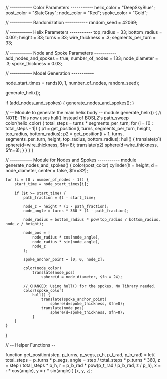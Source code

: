 // ----------- Color Parameters -----------
helix_color = "DeepSkyBlue";
post_color = "SlateGray";
node_color = "Red";
spoke_color = "Gold";

// ----------- Randomization -----------
random_seed = 42069; 

// ----------- Helix Parameters -----------
top_radius = 33;
bottom_radius = 0.001;
height = 33;
turns = 33;
wire_thickness = .3;
segments_per_turn = 33;

// ----------- Node and Spoke Parameters -----------
add_nodes_and_spokes = true;
number_of_nodes = 133;
node_diameter = .3;
spoke_thickness = 0.03;


// ----------- Model Generation -----------

node_start_times = rands(0, 1, number_of_nodes, random_seed);

generate_helix();

if (add_nodes_and_spokes) {
    generate_nodes_and_spokes();
}

// -- Module to generate the main helix body --
module generate_helix() {
    // NOTE: This now uses hull() instead of BOSL2's path_sweep
    color(helix_color) {
        total_steps = turns * segments_per_turn;
        for (i = [0 : total_steps - 1]) {
            p1 = get_position(i, turns, segments_per_turn, height, top_radius, bottom_radius);
            p2 = get_position(i + 1, turns, segments_per_turn, height, top_radius, bottom_radius);
            hull() {
                translate(p1) sphere(d=wire_thickness, $fn=8);
                translate(p2) sphere(d=wire_thickness, $fn=8);
            }
        }
    }
}

// ----------- Module for Nodes and Spokes -----------
module generate_nodes_and_spokes() {
    color(post_color)
        cylinder(h = height, d = node_diameter, center = false, $fn=32);

    for (i = [0 : number_of_nodes - 1]) {
        start_time = node_start_times[i];
        
        if ($t >= start_time) {
            path_fraction = $t - start_time;
            
            node_z = height * (1 - path_fraction);
            node_angle = turns * 360 * (1 - path_fraction);
            
            node_radius = bottom_radius * pow(top_radius / bottom_radius, node_z / height);
            
            node_pos = [
                node_radius * cos(node_angle),
                node_radius * sin(node_angle),
                node_z
            ];

            spoke_anchor_point = [0, 0, node_z];
            
            color(node_color)
                translate(node_pos)
                    sphere(d = node_diameter, $fn = 24);
            
            // CHANGED: Using hull() for the spokes. No library needed.
            color(spoke_color)
                hull() {
                    translate(spoke_anchor_point)
                        sphere(d=spoke_thickness, $fn=8);
                    translate(node_pos)
                        sphere(d=spoke_thickness, $fn=8);
                }
        }
    }
}

// -- Helper Functions --

function get_position(step, p_turns, p_segs, p_h, p_t_rad, p_b_rad) = let(
    total_steps = p_turns * p_segs,
    angle = step / total_steps * p_turns * 360,
    z = step / total_steps * p_h,
    r = p_b_rad * pow(p_t_rad / p_b_rad, z / p_h),
    x = r * cos(angle),
    y = r * sin(angle)
) [x, y, z];